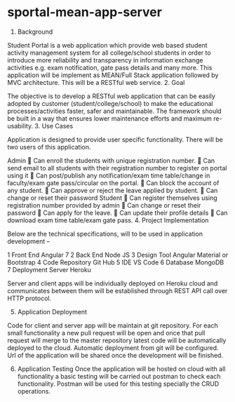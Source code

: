 # sportal-mean-app-server
1. Background

Student Portal is a web application which provide web based student activity management system for all college/school students in order to introduce more reliability and transparency in information exchange activities e.g. exam notification, gate pass details and many more.  This application will be implement as MEAN/Full Stack application followed by MVC architecture. This will be a RESTful web service.
2. Goal

The objective is to develop a RESTful web application that can be easily adopted by customer (student/college/school) to make the educational processes/activities faster, safer and maintainable. 
The framework should be built in a way that ensures lower maintenance efforts and maximum re-usability.
3. Use Cases

Application is designed to provide user specific functionality. There will be two users of this application. 

Admin
	Can enroll the students with unique registration number.
	Can send email to all students with their registration number to register on portal using it
	Can post/publish any notification/exam time table/change in faculty/exam gate pass/circular on the portal.
	Can block the account of any student. 
	Can approve or reject the leave applied by student.
	Can change or reset their password
Student
	Can register themselves using registration number provided by admin
	Can change or reset their password
	Can apply for the leave.
	Can update their profile details
	Can download exam time table/exam gate pass.
4. Project Implementation

Below are the technical specifications, will to be used in application development – 

1	Front End	Angular 7
2	Back End	Node JS
3	Design Tool	Angular Material or Bootstrap
4	Code Repository	Git Hub
5	IDE	VS Code
6	Database	MongoDB
7	Deployment Server	Heroku



Server and client apps will be individually deployed on Heroku cloud and communicates between them will be established through REST API call over HTTP protocol. 
 
5. Application Deployment

Code for client and server app will be maintain at git repository. For each small functionality a new pull request will be open and once that pull request will merge to the master repository latest code will be automatically deployed to the cloud. Automatic deployment from git will be configured. 
Url of the application will be shared once the development will be finished.

6. Application Testing
Once the application will be hosted on cloud with all functionality a basic testing will be carried out postman to check each functionality. Postman will be used for this testing specially the CRUD operations. 
